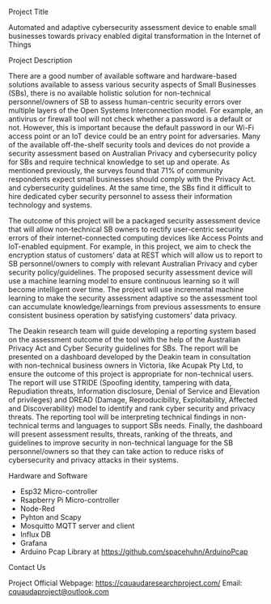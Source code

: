 Project Title

Automated and adaptive cybersecurity assessment device to enable small businesses towards privacy enabled digital transformation in the Internet of Things

Project Description

There are a good number of available software and hardware-based solutions available to assess various security aspects of Small Businesses (SBs), there is no available holistic solution for non-technical personnel/owners of SB to assess human-centric security errors over multiple layers of the Open Systems Interconnection model. For example, an antivirus or firewall tool will not check whether a password is a default or not. However, this is important because the default password in our Wi-Fi access point or an IoT device could be an entry point for adversaries. Many of the available off-the-shelf security tools and devices do not provide a security assessment based on Australian Privacy and cybersecurity policy for SBs and require technical knowledge to set up and operate. As mentioned previously, the surveys found that 71% of community respondents expect small businesses should comply with the Privacy Act. and cybersecurity guidelines. At the same time, the SBs find it difficult to hire dedicated cyber security personnel to assess their information technology and systems.

The outcome of this project will be a packaged security assessment device that will allow non-technical SB owners to rectify user-centric security errors of their internet-connected computing devices like Access Points and IoT-enabled equipment. For example, in this project, we aim to check the encryption status of customers’ data at REST which will allow us to report to SB personnel/owners to comply with relevant Australian Privacy and cyber security policy/guidelines. The proposed security assessment device will use a machine learning model to ensure continuous learning so it will become intelligent over time. The project will use incremental machine learning to make the security assessment adaptive so the assessment tool can accumulate knowledge/learnings from previous assessments to ensure consistent business operation by satisfying customers’ data privacy.

The Deakin research team will guide developing a reporting system based on the assessment outcome of the tool with the help of the Australian Privacy Act and Cyber Security guidelines for SBs. The report will be presented on a dashboard developed by the Deakin team in consultation with non-technical business owners in Victoria, like Acupak Pty Ltd, to ensure the outcome of this project is appropriate for non-technical users. The report will use STRIDE (Spoofing identity, tampering with data, Repudiation threats, Information disclosure, Denial of Service and Elevation of privileges) and DREAD (Damage, Reproducibility, Exploitability, Affected and Discoverability) model to identify and rank cyber security and privacy threats. The reporting tool will be interpreting technical findings in non-technical terms and languages to support SBs needs. Finally, the dashboard will present assessment results, threats, ranking of the threats, and guidelines to improve security in non-technical language for the SB personnel/owners so that they can take action to reduce risks of cybersecurity and privacy attacks in their systems.

Hardware and Software

 - Esp32 Micro-controller
 - Rsapberry Pi Micro-controller
 - Node-Red
 - Pyhton and Scapy
 - Mosquitto MQTT server and client
 - Influx DB
 - Grafana 
 - Arduino Pcap Library at https://github.com/spacehuhn/ArduinoPcap

Contact Us

Project Official Webpage: https://cquaudaresearchproject.com/
Email: cquaudaproject@outlook.com

<!---
cquaudaproject/cquaudaproject is a ✨ special ✨ repository because its `README.md` (this file) appears on your GitHub profile.
You can click the Preview link to take a look at your changes.
--->
